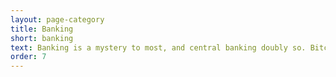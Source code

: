 ```yaml
---
layout: page-category
title: Banking
short: banking
text: Banking is a mystery to most, and central banking doubly so. Bitcoin isn’t necessarily an enemy of the former, but, if successful, it will abolish and replace the latter.
order: 7
---
```

